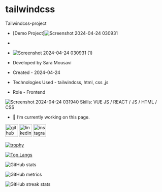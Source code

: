 # tailwindcss
Tailwindcss-project

- [Demo Project]![Screenshot 2024-04-24 030931](https://github.com/saaramousavi/tailwindcss/assets/159664750/31ffcfe3-ea7b-4738-a3af-64f67cf47d12)
- 
- ![Screenshot 2024-04-24 030931 (1)](https://github.com/saaramousavi/tailwindcss/assets/159664750/92bca767-af6e-4ee6-95bd-61dbe7294b12)



- Developed by Sara Mousavi

- Created - 2024-04-24
- Technologies Used - tailwindcss, html, css ,js

- Role - Frontend



![Screenshot 2024-04-24 031940](https://github.com/saaramousavi/tailwindcss/assets/159664750/0359c6d3-6286-468f-9158-df09c2452dde)
Skills: VUE JS / REACT / JS / HTML / CSS

- 🔭 I’m currently working on this page. 

[<img src='https://cdn.jsdelivr.net/npm/simple-icons@3.0.1/icons/github.svg' alt='github' height='40'>](https://github.com/saaramousavi)  [<img src='https://cdn.jsdelivr.net/npm/simple-icons@3.0.1/icons/linkedin.svg' alt='linkedin' height='40'>](https://www.linkedin.com/in/www.linkedin.com/in/sara-mousavi-893a1a2a7/)  [<img src='https://cdn.jsdelivr.net/npm/simple-icons@3.0.1/icons/instagram.svg' alt='instagram' height='40'>](https://www.instagram.com/sara_mousavi.web/)  

[![trophy](https://github-profile-trophy.vercel.app/?username=saaramousavi)](https://github.com/ryo-ma/github-profile-trophy)

[![Top Langs](https://github-readme-stats.vercel.app/api/top-langs/?username=saaramousavi)](https://github.com/anuraghazra/github-readme-stats)

![GitHub stats](https://github-readme-stats.vercel.app/api?username=saaramousavi&show_icons=true&count_private=true)  



![GitHub metrics](https://metrics.lecoq.io/saaramousavi)  

![GitHub streak stats](https://streak-stats.demolab.com/?user=saaramousavi)  
